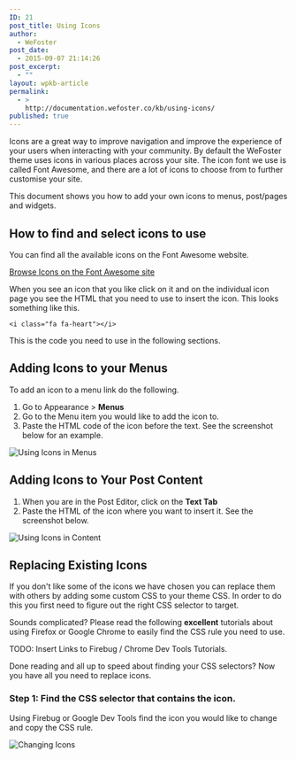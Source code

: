 ```yaml
---
ID: 21
post_title: Using Icons
author:
  - WeFoster
post_date:
  - 2015-09-07 21:14:26
post_excerpt:
  - ""
layout: wpkb-article
permalink:
  - >
    http://documentation.wefoster.co/kb/using-icons/
published: true
---
```


Icons are a great way to improve navigation and improve the experience of your users when interacting with your community. By default the WeFoster theme uses icons in various places across your site. The icon font we use is called Font Awesome, and there are a lot of icons to choose from to further customise your site.

This document shows you how to add your own icons to menus, post/pages and widgets.

## How to find and select icons to use
You can find all the available icons on the Font Awesome website.

[Browse Icons on the Font Awesome site](https://fontawesome.io/icons/)

When you see an icon that you like click on it and on the individual icon page you see the HTML that you need to use to insert the icon. This looks something like this.

`<i class="fa fa-heart"></i>`

This is the code you need to use in the following sections.

## Adding Icons to your Menus

To add an icon to a menu link do the following.

1. Go to Appearance > **Menus**
2. Go to the Menu item you would like to add the icon to.
3. Paste the HTML code of the icon before the text. See the screenshot below for an example.

![Using Icons in Menus](https://raw.githubusercontent.com/WeFoster/Documentation/master/screenshots/icon-menus.png)

## Adding Icons to Your Post Content

1. When you are in the Post Editor, click on the **Text Tab**
2. Paste the HTML of the icon where you want to insert it. See the screenshot below.

![Using Icons in Content](https://raw.githubusercontent.com/WeFoster/Documentation/master/screenshots/icon-content.png)

## Replacing Existing Icons

If you don't like some of the icons we have chosen you can replace them with others by adding some custom CSS to your theme CSS. In order to do this you first need to figure out the right CSS selector to target.

Sounds complicated? Please read the following **excellent** tutorials about using Firefox or Google Chrome to easily find the CSS rule you need to use.

TODO: Insert Links to Firebug / Chrome Dev Tools Tutorials.

Done reading and all up to speed about finding your CSS selectors? Now you have all you need to replace icons.

### Step 1: Find the CSS selector that contains the icon.

Using Firebug or Google Dev Tools find the icon you would like to change and copy the CSS rule.

![Changing Icons](https://raw.githubusercontent.com/WeFoster/Documentation/master/screenshots/icon-change.png)

